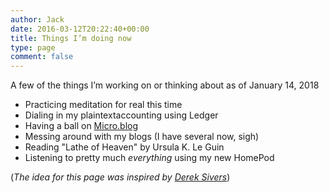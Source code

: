```yaml
---
author: Jack
date: 2016-03-12T20:22:40+00:00
title: Things I’m doing now
type: page
comment: false
---
```


A few of the things I’m working on or thinking about as of January 14, 2018

- Practicing meditation for real this time
- Dialing in my plaintextaccounting using Ledger
- Having a ball on [Micro.blog][1]
- Messing around with my blogs (I have several now, sigh)
- Reading "Lathe of Heaven" by Ursula K. Le Guin
- Listening to pretty much _everything_ using my new HomePod

(_The idea for this page was inspired by [Derek Sivers][3]_)

[1]: https://micro.blog
[3]: https://sivers.org/nowff
